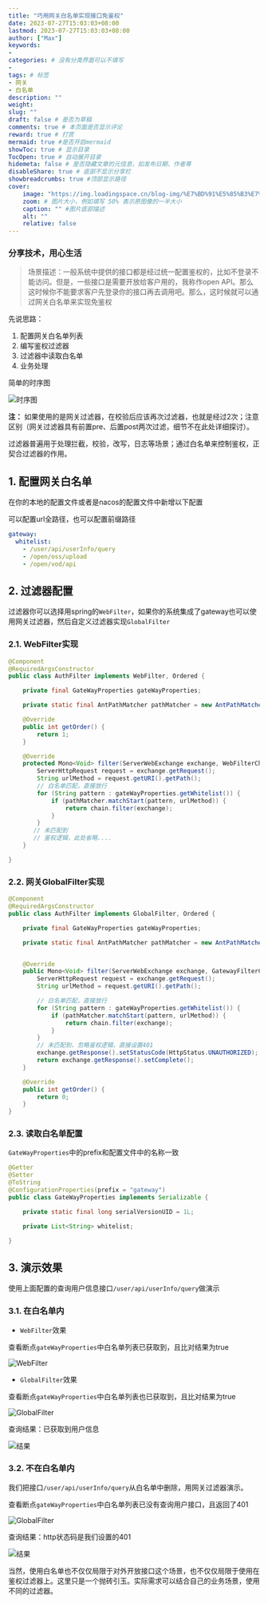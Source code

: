```yaml
---
title: "巧用网关白名单实现接口免鉴权"
date: 2023-07-27T15:03:03+08:00
lastmod: 2023-07-27T15:03:03+08:00
author: ["Max"]
keywords: 
- 
categories: # 没有分类界面可以不填写
- 
tags: # 标签
- 网关
- 白名单
description: ""
weight:
slug: ""
draft: false # 是否为草稿
comments: true # 本页面是否显示评论
reward: true # 打赏
mermaid: true #是否开启mermaid
showToc: true # 显示目录
TocOpen: true # 自动展开目录
hidemeta: false # 是否隐藏文章的元信息，如发布日期、作者等
disableShare: true # 底部不显示分享栏
showbreadcrumbs: true #顶部显示路径
cover:
    image: "https://img.loadingspace.cn/blog-img/%E7%BD%91%E5%85%B3%E7%99%BD%E5%90%8D%E5%8D%95.jpg" 
    zoom: # 图片大小，例如填写 50% 表示原图像的一半大小
    caption: "" #图片底部描述
    alt: ""
    relative: false
---
```


### 分享技术，用心生活

>场景描述：一般系统中提供的接口都是经过统一配置鉴权的，比如不登录不能访问。但是，一些接口是需要开放给客户用的，我称作open API。那么这时候你不能要求客户先登录你的接口再去调用吧。那么，这时候就可以通过网关白名单来实现免鉴权

先说思路：
1. 配置网关白名单列表
2. 编写鉴权过滤器
3. 过滤器中读取白名单
4. 业务处理

简单的时序图


![时序图](https://img.loadingspace.cn/blog-img/filter_uml2.png)

**注：** 如果使用的是网关过滤器，在校验后应该再次过滤器，也就是经过2次；注意区别（网关过滤器具有前置pre、后置post两次过滤，细节不在此处详细探讨）。

过滤器普遍用于处理拦截，校验，改写，日志等场景；通过白名单来控制鉴权，正契合过滤器的作用。

## 1. 配置网关白名单

在你的本地的配置文件或者是nacos的配置文件中新增以下配置

可以配置url全路径，也可以配置前缀路径
```yml
gateway:
  whitelist:
    - /user/api/userInfo/query
    - /open/oss/upload
    - /open/vod/api
```

## 2. 过滤器配置

过滤器你可以选择用spring的`WebFilter`，如果你的系统集成了gateway也可以使用网关过滤器，然后自定义过滤器实现`GlobalFilter `

### 2.1. WebFilter实现

```java
@Component
@RequiredArgsConstructor
public class AuthFilter implements WebFilter, Ordered {

    private final GateWayProperties gateWayProperties;

    private static final AntPathMatcher pathMatcher = new AntPathMatcher();

    @Override
    public int getOrder() {
        return 1;
    }

    @Override
    protected Mono<Void> filter(ServerWebExchange exchange, WebFilterChain chain) {
        ServerHttpRequest request = exchange.getRequest();
        String urlMethod = request.getURI().getPath();
        // 白名单匹配，直接放行
        for (String pattern : gateWayProperties.getWhitelist()) {
            if (pathMatcher.matchStart(pattern, urlMethod)) {
                return chain.filter(exchange);
            }
        }
       // 未匹配到
       // 鉴权逻辑，此处省略....
    }

}
```

### 2.2. 网关GlobalFilter实现

```java
@Component
@RequiredArgsConstructor
public class AuthFilter implements GlobalFilter, Ordered {

    private final GateWayProperties gateWayProperties;

    private static final AntPathMatcher pathMatcher = new AntPathMatcher();


    @Override
    public Mono<Void> filter(ServerWebExchange exchange, GatewayFilterChain chain) {
        ServerHttpRequest request = exchange.getRequest();
        String urlMethod = request.getURI().getPath();

        // 白名单匹配，直接放行
        for (String pattern : gateWayProperties.getWhitelist()) {
            if (pathMatcher.matchStart(pattern, urlMethod)) {
                return chain.filter(exchange);
            }
        }
        // 未匹配到，忽略鉴权逻辑，直接设置401
        exchange.getResponse().setStatusCode(HttpStatus.UNAUTHORIZED);
        return exchange.getResponse().setComplete();
    }

    @Override
    public int getOrder() {
        return 0;
    }
}
```

### 2.3. 读取白名单配置

`GateWayProperties`中的prefix和配置文件中的名称一致

```java
@Getter
@Setter
@ToString
@ConfigurationProperties(prefix = "gateway")
public class GateWayProperties implements Serializable {

    private static final long serialVersionUID = 1L;

    private List<String> whitelist;

}
```

## 3. 演示效果

使用上面配置的查询用户信息接口`/user/api/userInfo/query`做演示

### 3.1. 在白名单内

- `WebFilter`效果

查看断点`gateWayProperties`中白名单列表已获取到，且比对结果为true

![WebFilter](https://img.loadingspace.cn/blog-img/webfilter.png)

- `GlobalFilter`效果

查看断点`gateWayProperties`中白名单列表也已获取到，且比对结果为true

![GlobalFilter](https://img.loadingspace.cn/blog-img/gatewayfilter.png)

查询结果：已获取到用户信息

![结果](https://img.loadingspace.cn/blog-img/filter_success.png)

### 3.2. 不在白名单内

我们把接口`/user/api/userInfo/query`从白名单中删除，用网关过滤器演示。

查看断点`gateWayProperties`中白名单列表已没有查询用户接口，且返回了401

![GlobalFilter](https://img.loadingspace.cn/blog-img/filter_fail.png)

查询结果：http状态码是我们设置的401

![结果](https://img.loadingspace.cn/blog-img/fail-401.png)

当然，使用白名单也不仅仅局限于对外开放接口这个场景，也不仅仅局限于使用在鉴权过滤器上。这里只是一个抛砖引玉。实际需求可以结合自己的业务场景，使用不同的过滤器。




